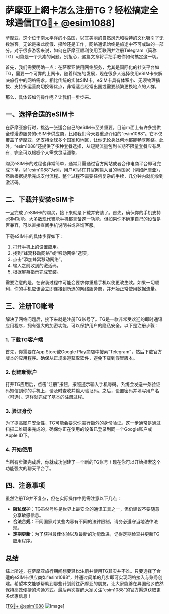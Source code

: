 # 萨摩亚上網卡怎么注册TG？轻松搞定全球通信[[TG💪+ @esim1088](https://t.me/s/esim1088)]

萨摩亚，这个位于南太平洋的小岛国，以其美丽的自然风光和独特的文化吸引了无数游客。无论是来此度假、探险还是工作，网络通讯始终是旅途中不可或缺的一部分。对于很多游客来说，如何在萨摩亚顺利使用互联网并注册Telegram（简称TG）可能是一个头疼的问题。别担心，这篇文章将手把手教你如何搞定这一切。

首先，我们需要明确一点：在萨摩亚使用网络服务，尤其是国际化的社交平台如TG，需要一个可靠的上网卡。随着科技的发展，现在很多人选择使用eSIM卡来解决旅行中的网络需求。相比传统的实体SIM卡，eSIM卡具有体积小、无须物理插拔、支持多运营商切换等优点，非常适合经常出国或需要频繁更换地点的人群。

那么，具体该如何操作呢？让我们一步步来。

## 一、选择合适的eSIM卡

在萨摩亚旅行时，挑选一张适合自己的eSIM卡至关重要。目前市面上有许多提供全球漫游服务的eSIM卡供应商，比如我们今天要重点介绍的“esim1088”。它不仅覆盖了萨摩亚，还支持全球多个国家和地区，让你无论身处何地都能畅享网络。此外，“esim1088”还提供了多种套餐选择，从短期流量包到长期不限量套餐应有尽有，完全可以根据个人需求灵活调整。

购买eSIM卡的过程也非常简单，通常只需通过官方网站或者合作电商平台即可完成下单。以“esim1088”为例，用户可以在其官网输入目的地国家（例如萨摩亚），然后根据提示完成支付流程。整个过程不需要任何复杂的手续，几分钟内就能收到激活码。

## 二、下载并安装eSIM卡

一旦完成了eSIM卡的购买，接下来就是下载并安装了。首先，确保你的手机支持eSIM功能。大多数现代智能手机都具备这一功能，但如果你不确定自己的设备是否兼容，可以直接查阅手机说明书或咨询客服。

下载eSIM卡的具体步骤如下：

1. 打开手机上的设置应用。
2. 找到“蜂窝移动网络”或“移动网络”选项。
3. 点击“添加蜂窝移动网络”。
4. 输入之前收到的激活码。
5. 根据屏幕指示完成安装。

需要注意的是，在安装过程中可能会要求你重启手机以使更改生效。如果一切顺利，你的手机应该会立即连接到所选的网络服务商，并开始正常使用数据流量。

## 三、注册TG账号

解决了网络问题后，接下来就是注册TG账号了。TG是一款非常受欢迎的即时通讯应用程序，拥有强大的加密功能，可以保护用户的隐私安全。以下是注册步骤：

### 1. 下载TG客户端

首先，你需要在App Store或Google Play商店中搜索“Telegram”，然后下载官方版本的应用程序。确保从正规渠道获取软件，避免下载到假冒版本。

### 2. 创建新账户

打开TG应用后，点击“注册”按钮，按照提示输入手机号码。系统会发送一条验证码短信到你的手机上，请及时查收并输入验证码。之后，设置密码并填写用户名（可选）。这样就完成了基本的注册过程。

### 3. 验证身份

为了提高账户安全性，TG可能会要求你进行额外的身份验证。这一步通常是通过扫描二维码来完成的，确保你正在使用的设备已登录到同一个Google账户或Apple ID下。

### 4. 开始使用

当所有步骤完成后，你就成功创建了一个新的TG账号！现在你可以开始探索这个功能强大的聊天平台了。

## 四、注意事项

虽然注册TG并不复杂，但在实际操作中仍需注意以下几点：

- **隐私保护**：TG虽然号称是世界上最安全的通讯工具之一，但仍建议不要随意分享敏感信息。
- **合法合规**：不同国家对某些内容有不同的法律限制，请务必遵守当地法律法规。
- **定期更新**：为了获得最佳体验以及最新的功能改进，记得定期检查并更新TG应用程序。

## 总结

综上所述，在萨摩亚旅行期间想要轻松注册并使用TG其实并不难。只要选择了合适的eSIM卡供应商如“esim1088”，并通过简单的几步即可实现网络接入与账号创建。希望本文能够帮助到那些计划前往萨摩亚的朋友，让大家能够在异国他乡依然保持高效便捷的沟通方式。最后再次提醒大家关注“esim1088”的官方渠道获取更多优惠信息！

[[TG💪+ @esim1088](https://t.me/s/esim1088) ![Image](https://i.postimg.cc/4NQfJmqS/Snipaste-2025-05-13-00-14-12.png)]